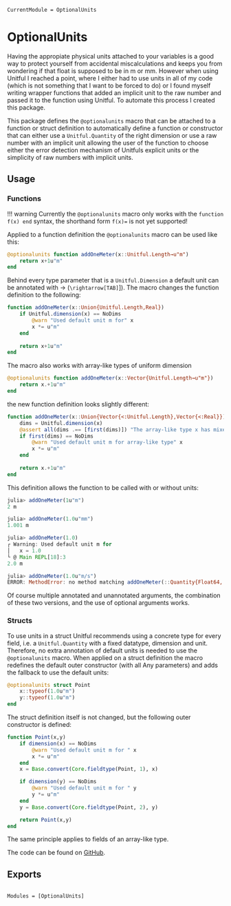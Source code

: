 ```@meta
CurrentModule = OptionalUnits
```

# OptionalUnits

Having the appropiate physical units attached to your variables is a good way to protect yourself from accidental miscalculations and keeps you from wondering if that float is supposed to be in m or mm.
However when using Unitful I reached a point, where I either had to use units in all of my code (which is not something that I want to be forced to do) or I found myself writing wrapper functions that added an implicit unit to the raw number and passed it to the function using Unitful. To automate this process I created this package.

This package defines the `@optionalunits` macro that can be attached to a function or struct definition to automatically define a function or constructor that can either use a `Unitful.Quantity` of the right dimension or use a raw number with an implicit unit allowing the user of the function to choose either the error detection mechanism of Unitfuls explicit units or the simplicity of raw numbers with implicit units.

## Usage

### Functions
!!! warning 
    Currently the `@optionalunits` macro only works with the `function f(x) end` syntax, the shorthand form `f(x)=` is not yet supported!

Applied to a function definition the `@optionalunits` macro can be used like this:
```julia
@optionalunits function addOneMeter(x::Unitful.Length→u"m")
    return x+1u"m"
end
```
Behind every type parameter that is a `Unitful.Dimension` a default unit can be annotated with → (`\rightarrow[TAB]`]). The macro changes the function definition to the following:
```julia
function addOneMeter(x::Union{Unitful.Length,Real})
    if Unitful.dimension(x) == NoDims
        @warn "Used default unit m for" x
        x *= u"m"
    end
        
    return x+1u"m"
end
```
The macro also works with array-like types of uniform dimension
```julia
@optionalunits function addOneMeter(x::Vector{Unitful.Length→u"m"})
    return x.+1u"m"
end
```
the new function definition looks slightly different:
```julia
function addOneMeter(x::Union{Vector{<:Unitful.Length},Vector{<:Real}})
    dims = Unitful.dimension(x)
    @assert all(dims .== [first(dims)]) "The array-like type x has mixed dimensions which is not supported by @optionalunits"
    if first(dims) == NoDims
        @warn "Used default unit m for array-like type" x
        x *= u"m"
    end
        
    return x.+1u"m"
end
```

This definition allows the function to be called with or without units:
```julia
julia> addOneMeter(1u"m")
2 m

julia> addOneMeter(1.0u"mm")
1.001 m

julia> addOneMeter(1.0)
┌ Warning: Used default unit m for
│   x = 1.0
└ @ Main REPL[18]:3
2.0 m

julia> addOneMeter(1.0u"m/s")
ERROR: MethodError: no method matching addOneMeter(::Quantity{Float64, 𝐋  𝐓 ^-1, Unitful.FreeUnits{(m, s^-1), 𝐋  𝐓 ^-1, nothing}})
```
Of course multiple annotated and unannotated arguments, the combination of these two versions, and the use of optional arguments works.

### Structs
To use units in a struct Unitful recommends using a concrete type for every field, i.e. a `Unitful.Quantity` with a fixed datatype, dimension and unit. Therefore, no extra annotation of default units is needed to use the `@optionalunits` macro. When applied on a struct definition the macro redefines the default outer constructor (with all Any parameters) and adds the fallback to use the default units:
```julia
@optionalunits struct Point
    x::typeof(1.0u"m")
    y::typeof(1.0u"m")
end
```
The struct definition itself is not changed, but the following outer constructor is defined:
```julia
function Point(x,y)
    if dimension(x) == NoDims
        @warn "Used default unit m for " x
        x *= u"m"
    end
    x = Base.convert(Core.fieldtype(Point, 1), x)

    if dimension(y) == NoDims
        @warn "Used default unit m for " y
        y *= u"m"
    end
    y = Base.convert(Core.fieldtype(Point, 2), y)

    return Point(x,y)
end
```
The same principle applies to fields of an array-like type.

The code can be found on [GitHub](https://github.com/jusack/OptionalUnits.jl).

## Exports

```@index
```

```@autodocs
Modules = [OptionalUnits]
```
